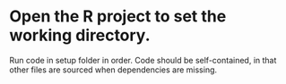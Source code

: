 # Open the R project to set the working directory. 

Run code in setup folder in order. Code should be self-contained, in that other files are sourced when dependencies are missing.
